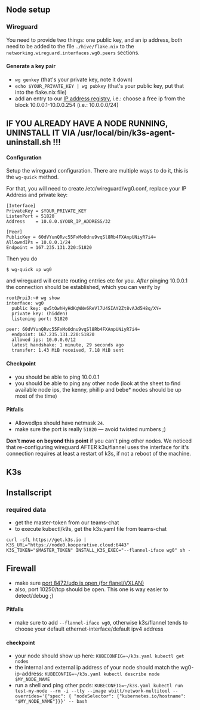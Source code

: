 ## Node setup

### Wireguard

You need to provide two things: one public key, and an ip address, both need to be added to the file `./hive/flake.nix` to the `networking.wireguard.interfaces.wg0.peers` sections.

#### Generate a key pair

- `wg genkey` (that's your private key, note it down)
- `echo $YOUR_PRIVATE_KEY | wg pubkey` (that's your public key, put that into the flake.nix file)
- add an entry to our [IP address registry](https://docs.google.com/spreadsheets/d/1E4YsUCuU2ez75bOh6kxMwjYjjgna-3vh7K2YFoa6A8g/edit#gid=0), i.e.: choose a free ip from the block 10.0.0.1-10.0.0.254 (i.e.: 10.0.0.0/24) 
  

## IF YOU ALREADY HAVE A NODE RUNNING, UNINSTALL IT VIA /usr/local/bin/k3s-agent-uninstall.sh !!!
#### Configuration

Setup the wireguard configuration. There are multiple ways to do it, this is the `wg-quick` method.         

For that, you will need to create /etc/wireguard/wg0.conf, replace your IP Address and private key:

```
[Interface]
PrivateKey = $YOUR_PRIVATE_KEY
ListenPort = 51820
Address    = 10.0.0.$YOUR_IP_ADDRESS/32

[Peer]  
PublicKey = 60dVYunQRvc55FxMoOdnu9vqSl8Rb4FXAnpUNiyR7i4=
AllowedIPs = 10.0.0.1/24
Endpoint = 167.235.131.220:51820       
```

Then you do 
```
$ wg-quick up wg0
```

and wireguard will create routing entries etc for you. _After_ pinging 10.0.0.1 the connection should be established, which you can verify by

```
root@rpi3:~# wg show
interface: wg0
  public key: qw5tOwhHyHdKqWNv6ReVl7U4SIAY2Zt8vAJd5H8q/XY=
  private key: (hidden)
  listening port: 51820

peer: 60dVYunQRvc55FxMoOdnu9vqSl8Rb4FXAnpUNiyR7i4=
  endpoint: 167.235.131.220:51820
  allowed ips: 10.0.0.0/12
  latest handshake: 1 minute, 29 seconds ago
  transfer: 1.43 MiB received, 7.18 MiB sent
```


#### Checkpoint

- you should be able to ping 10.0.0.1
- you should be able to ping any other node (look at the sheet to find available node ips, the kenny, phillip and bebe* nodes should be up most of the time)
          
#### Pitfalls

- AllowedIps should have netmask `24`.
- make sure the port is really `51820` — avoid twisted numbers ;)

**Don't move on beyond this point** if you can't ping other nodes. We noticed that re-configuring wireguard AFTER k3s/flannel uses the interface for it's connection requires at least a restart of k3s, if not a reboot of the machine.              

## K3s

## Installscript
                         
### required data

- get the master-token from our teams-chat
- to execute kubectl/k9s, get the k3s.yaml file from teams-chat

```
curl -sfL https://get.k3s.io | K3S_URL="https://node0.kooperative.cloud:6443" K3S_TOKEN="$MASTER_TOKEN" INSTALL_K3S_EXEC="--flannel-iface wg0" sh -
```

## Firewall

- make sure [port 8472/udp is open (for flanel/VXLAN)](https://docs.k3s.io/installation/requirements#networking)
- also, port 10250/tcp should be open. This one is way easier to detect/debug ;)
                           
#### Pitfalls

- make sure to add `--flannel-iface wg0`, otherwise k3s/flannel tends to choose your default ethernet-interface/default ipv4 address

#### checkpoint

- your node should show up here: `KUBECONFIG=~/k3s.yaml kubectl get nodes`
- the internal and external ip address of your node should match the wg0-ip-address: `KUBECONFIG=~/k3s.yaml kubectl describe node $MY_NODE_NAME`
- run a shell and ping other pods: `KUBECONFIG=~/k3s.yaml kubectl run test-my-node --rm -i --tty --image wbitt/network-multitool --overrides='{"spec": { "nodeSelector": {"kubernetes.io/hostname": "$MY_NODE_NAME"}}}' -- bash`
